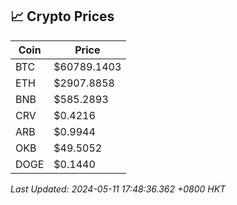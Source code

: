 ## 📈 Crypto Prices

| Coin | Price |
| ---- | ----- |
| BTC | $60789.1403 |
| ETH | $2907.8858 |
| BNB | $585.2893 |
| CRV | $0.4216 |
| ARB | $0.9944 |
| OKB | $49.5052 |
| DOGE | $0.1440 |

_Last Updated: 2024-05-11 17:48:36.362 +0800 HKT_